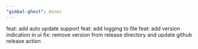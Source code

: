 ```yaml
---
"gimbal-ghost": minor
---
```


feat: add auto update support
feat: add logging to file
feat: add version indication in ui
fix: remove version from release directory and update github release action
